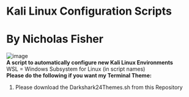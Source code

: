 # Kali Linux Configuration Scripts <br />
# By Nicholas Fisher <br />
![image](https://github.com/user-attachments/assets/ed67b483-607a-4a56-8988-0f2fc57dc6d0) <br />
**A script to automatically configure new Kali Linux Environments** <br />
WSL = Windows Subsystem for Linux (in script names) <br />
**Please do the following if you want my Terminal Theme:** <br />
1. Please download the Darkshark24Themes.sh from this Repository <br />


